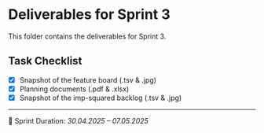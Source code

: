 # Deliverables for Sprint 3

This folder contains the deliverables for Sprint 3.

## Task Checklist

-   [x] Snapshot of the feature board (.tsv & .jpg)
-   [x] Planning documents (.pdf & .xlsx)
-   [x] Snapshot of the imp-squared backlog (.tsv & .jpg)

---

📅 Sprint Duration: _30.04.2025 – 07.05.2025_
